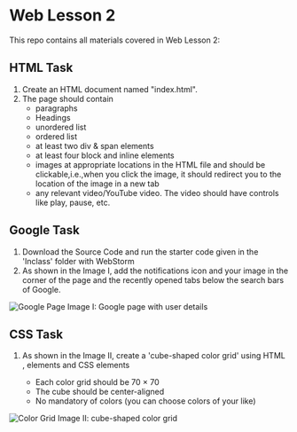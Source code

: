 # Web Lesson 2
This repo contains all materials covered in Web Lesson 2:  
## HTML Task
1. Create an HTML document named "index.html".
2. The page should contain
    * paragraphs
    * Headings
    * unordered list
    * ordered list
    * at least two div & span elements
    * at least four block and inline elements
    * images at appropriate locations in the HTML file and should be 
    clickable,i.e.,when you click the image, it should redirect you to 
    the location of the image in a new tab
    * any relevant video/YouTube video. The video should have controls 
    like play, pause, etc.
## Google Task
1. Download the Source Code and run the starter code given in the
'Inclass' folder with WebStorm
2. As shown in the Image I, add the notifications icon and your image 
in the corner of the page and the recently opened tabs below the 
search bars of Google.

![Google Page]()
Image I: Google page with user details

## CSS Task
1. As shown in the Image II, create a 'cube-shaped color grid' using 
HTML <div>, <span> elements and CSS elements
    * Each color grid should be 70 × 70
    * The cube should be center-aligned
    * No mandatory of colors (you can choose colors of your like)

![Color Grid]()
Image II: cube-shaped color grid
